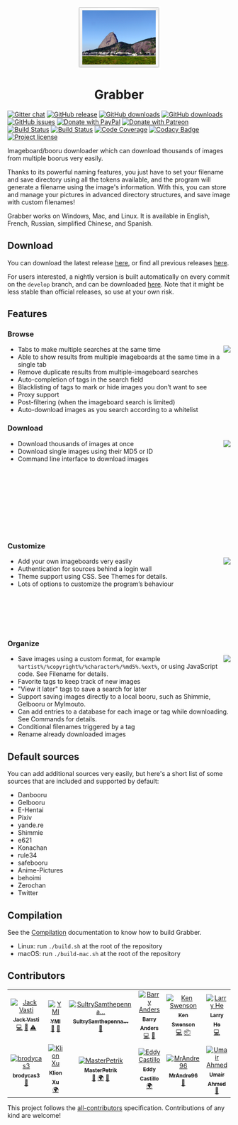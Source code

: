 <p align="center"><img src="src/gui/resources/images/readme-icon.png" alt="" /></p>

<h1 align="center">Grabber</h1>

[![Gitter chat](https://badges.gitter.im/imgbrd-grabber/gitter.png)](https://gitter.im/imgbrd-grabber/Lobby)
[![GitHub release](https://img.shields.io/github/release/Bionus/imgbrd-grabber.svg)](https://github.com/Bionus/imgbrd-grabber/releases/latest)
[![GitHub downloads](https://img.shields.io/github/downloads/Bionus/imgbrd-grabber/latest/total.svg)](https://github.com/Bionus/imgbrd-grabber/releases/latest)
[![GitHub downloads](https://img.shields.io/github/downloads/Bionus/imgbrd-grabber/total.svg)](https://github.com/Bionus/imgbrd-grabber/releases)
[![GitHub issues](https://img.shields.io/github/issues/Bionus/imgbrd-grabber.svg)](https://github.com/Bionus/imgbrd-grabber/issues)
[![Donate with PayPal](https://img.shields.io/badge/paypal-donate-orange.svg)](https://www.paypal.me/jvasti)
[![Donate with Patreon](https://img.shields.io/badge/patreon-donate-orange.svg)](https://www.patreon.com/bionus)
[![Build Status](https://travis-ci.org/Bionus/imgbrd-grabber.svg?branch=master)](https://travis-ci.org/Bionus/imgbrd-grabber)
[![Build Status](https://ci.appveyor.com/api/projects/status/lm08r4q0kuui7a5y/branch/master?svg=true)](https://ci.appveyor.com/project/Bionus/imgbrd-grabber)
[![Code Coverage](https://img.shields.io/codecov/c/github/Bionus/imgbrd-grabber.svg)](https://codecov.io/gh/Bionus/imgbrd-grabber)
[![Codacy Badge](https://api.codacy.com/project/badge/Grade/044edd1462094c6e8d35cb0bcdd86a2b)](https://www.codacy.com/app/bionus/imgbrd-grabber)
[![Project license](https://img.shields.io/github/license/bionus/imgbrd-grabber.svg)](https://raw.githubusercontent.com/Bionus/imgbrd-grabber/develop/LICENSE)

Imageboard/booru downloader which can download thousands of images from multiple boorus very easily.

Thanks to its powerful naming features, you just have to set your filename and save directory using all the tokens available, and the program will generate a filename using the image's information. With this, you can store and manage your pictures in advanced directory structures, and save image with custom filenames!

Grabber works on Windows, Mac, and Linux. It is available in English, French, Russian, simplified Chinese, and Spanish.

## Download
You can download the latest release [here](https://github.com/Bionus/imgbrd-grabber/releases/latest), or find all previous releases [here](https://github.com/Bionus/imgbrd-grabber/releases).

For users interested, a nightly version is built automatically on every commit on the `develop` branch, and can be downloaded [here](https://github.com/Bionus/imgbrd-grabber/releases/nightly). Note that it might be less stable than official releases, so use at your own risk.

## Features

### Browse

[<img src="https://bionus.github.io/imgbrd-grabber/assets/img/screenshots/search-basic-thumb.png" align="right" />](https://bionus.github.io/imgbrd-grabber/assets/img/screenshots/search-basic.png)

* Tabs to make multiple searches at the same time
* Able to show results from multiple imageboards at the same time in a single tab
* Remove duplicate results from multiple-imageboard searches
* Auto-completion of tags in the search field
* Blacklisting of tags to mark or hide images you don’t want to see
* Proxy support
* Post-filtering (when the imageboard search is limited)
* Auto-download images as you search according to a whitelist

### Download

[<img src="https://bionus.github.io/imgbrd-grabber/assets/img/screenshots/download-thumb.png" align="right" />](https://bionus.github.io/imgbrd-grabber/assets/img/screenshots/download.png)

* Download thousands of images at once
* Download single images using their MD5 or ID
* Command line interface to download images

<p>&nbsp;</p>
<p>&nbsp;</p>
<p>&nbsp;</p>
<p>&nbsp;</p>
<p>&nbsp;</p>

### Customize

[<img src="https://bionus.github.io/imgbrd-grabber/assets/img/screenshots/sources-thumb.png" align="right" />](https://bionus.github.io/imgbrd-grabber/assets/img/screenshots/sources.png)

* Add your own imageboards very easily
* Authentication for sources behind a login wall
* Theme support using CSS. See Themes for details.
* Lots of options to customize the program’s behaviour

<p>&nbsp;</p>
<p>&nbsp;</p>
<p>&nbsp;</p>

### Organize

[<img src="https://bionus.github.io/imgbrd-grabber/assets/img/screenshots/filename-thumb.png" align="right" />](https://bionus.github.io/imgbrd-grabber/assets/img/screenshots/filename.png)

* Save images using a custom format, for example `%artist%/%copyright%/%character%/%md5%.%ext%`, or using JavaScript code. See Filename for details.
* Favorite tags to keep track of new images
* "View it later" tags to save a search for later
* Support saving images directly to a local booru, such as Shimmie, Gelbooru or MyImouto.
* Can add entries to a database for each image or tag while downloading. See Commands for details.
* Conditional filenames triggered by a tag
* Rename already downloaded images

## Default sources
You can add additional sources very easily, but here's a short list of some sources that are included and supported by default:
* Danbooru
* Gelbooru
* E-Hentai
* Pixiv
* yande.re
* Shimmie
* e621
* Konachan
* rule34
* safebooru
* Anime-Pictures
* behoimi
* Zerochan
* Twitter

## Compilation
See the [Compilation](https://bionus.github.io/imgbrd-grabber/docs/compilation.html) documentation to know how to build Grabber.

* Linux: run `./build.sh` at the root of the repository
* macOS: run `./build-mac.sh` at the root of the repository

## Contributors
<!-- ALL-CONTRIBUTORS-LIST:START -->
<!-- prettier-ignore -->
<table><tr><td align="center"><a href="https://github.com/Bionus"><img src="https://avatars2.githubusercontent.com/u/882719?s=122" width="122px;" alt="Jack Vasti"/><br /><sub><b>Jack Vasti</b></sub></a><br /><a href="https://github.com/Bionus/imgbrd-grabber/commits?author=Bionus" title="Code">💻</a> <a href="https://github.com/Bionus/imgbrd-grabber/commits?author=Bionus" title="Documentation">📖</a> <a href="https://github.com/Bionus/imgbrd-grabber/commits?author=Bionus" title="Tests">⚠️</a></td><td align="center"><a href="https://github.com/Zzzyyzzyxx"><img src="https://avatars0.githubusercontent.com/u/16903308?s=122" width="122px;" alt="YMI"/><br /><sub><b>YMI</b></sub></a><br /><a href="https://github.com/Bionus/imgbrd-grabber/issues?q=author%3AYMI" title="Bug reports">🐛</a> <a href="#ideas-YMI" title="Ideas, Planning, & Feedback">🤔</a></td><td align="center"><a href="https://github.com/SultrySamthepennanceman"><img src="https://avatars2.githubusercontent.com/u/12085184?s=122" width="122px;" alt="SultrySamthepenna&hellip;"/><br /><sub><b>SultrySamthepenna&hellip;</b></sub></a><br /><a href="https://github.com/Bionus/imgbrd-grabber/issues?q=author%3ASultrySamthepennanceman" title="Bug reports">🐛</a></td><td align="center"><a href="https://github.com/BarryMode"><img src="https://avatars1.githubusercontent.com/u/5648875?s=122" width="122px;" alt="Barry Anders"/><br /><sub><b>Barry Anders</b></sub></a><br /><a href="https://github.com/Bionus/imgbrd-grabber/commits?author=BarryMode" title="Code">💻</a> <a href="https://github.com/Bionus/imgbrd-grabber/issues?q=author%3ABarryMode" title="Bug reports">🐛</a></td><td align="center"><a href="https://github.com/Flat"><img src="https://avatars3.githubusercontent.com/u/2048861?s=122" width="122px;" alt="Ken Swenson"/><br /><sub><b>Ken Swenson</b></sub></a><br /><a href="https://github.com/Bionus/imgbrd-grabber/commits?author=Flat" title="Code">💻</a> <a href="#platform-Flat" title="Packaging/porting to new platform">📦</a></td><td align="center"><a href="https://github.com/larry-he"><img src="https://avatars0.githubusercontent.com/u/18506295?s=122" width="122px;" alt="Larry He"/><br /><sub><b>Larry He</b></sub></a><br /><a href="https://github.com/Bionus/imgbrd-grabber/commits?author=larry-he" title="Code">💻</a></td></tr><tr><td align="center"><a href="https://github.com/brodycas3"><img src="https://avatars3.githubusercontent.com/u/19770864?s=122" width="122px;" alt="brodycas3"/><br /><sub><b>brodycas3</b></sub></a><br /><a href="https://github.com/Bionus/imgbrd-grabber/issues?q=author%3Abrodycas3" title="Bug reports">🐛</a></td><td align="center"><a href="https://github.com/sanddudu"><img src="https://avatars1.githubusercontent.com/u/1650692?s=122" width="122px;" alt="Klion Xu"/><br /><sub><b>Klion Xu</b></sub></a><br /><a href="#translation-sanddudu" title="Translation">🌍</a></td><td align="center"><a href="https://github.com/MasterPetrik"><img src="https://avatars2.githubusercontent.com/u/22294259?s=122" width="122px;" alt="MasterPetrik"/><br /><sub><b>MasterPetrik</b></sub></a><br /><a href="https://github.com/Bionus/imgbrd-grabber/issues?q=author%3AMasterPetrik" title="Bug reports">🐛</a> <a href="#translation-MasterPetrik" title="Translation">🌍</a> <a href="#ideas-MasterPetrik" title="Ideas, Planning, & Feedback">🤔</a></td><td align="center"><a href="https://github.com/dyskette"><img src="https://avatars3.githubusercontent.com/u/6687927?s=122" width="122px;" alt="Eddy Castillo"/><br /><sub><b>Eddy Castillo</b></sub></a><br /><a href="#translation-dyskette" title="Translation">🌍</a></td><td align="center"><a href="https://github.com/MrAndre96"><img src="https://avatars0.githubusercontent.com/u/6564956?s=122" width="122px;" alt="MrAndre96"/><br /><sub><b>MrAndre96</b></sub></a><br /><a href="https://github.com/Bionus/imgbrd-grabber/issues?q=author%3AMrAndre96" title="Bug reports">🐛</a></td><td align="center"><a href="https://github.com/brazenvoid"><img src="https://avatars1.githubusercontent.com/u/8722533?s=122" width="122px;" alt="Umair Ahmed"/><br /><sub><b>Umair Ahmed</b></sub></a><br /><a href="https://github.com/Bionus/imgbrd-grabber/issues?q=author%3Abrazenvoid" title="Bug reports">🐛</a></td></tr></table>

<!-- ALL-CONTRIBUTORS-LIST:END -->

This project follows the [all-contributors](https://github.com/kentcdodds/all-contributors) specification.
Contributions of any kind are welcome!
